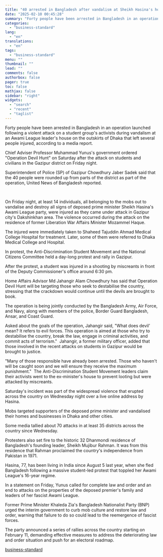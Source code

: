 ```yaml
---
title: "40 arrested in Bangladesh after vandalism at Sheikh Hasina's house"
date: "2025-02-10 00:45:28"
summary: "Forty people have been arrested in Bangladesh in an operation launched following a violent attack on a student group's activists during vandalism at an Awami League leader's house on the outskirts of Dhaka that left several people injured, according to a media report. Chief Adviser Professor Muhammad Yunus's government ordered..."
categories:
  - "business-standard"
lang:
  - "en"
translations:
  - "en"
tags:
  - "business-standard"
menu: ""
thumbnail: ""
lead: ""
comments: false
authorbox: false
pager: true
toc: false
mathjax: false
sidebar: "right"
widgets:
  - "search"
  - "recent"
  - "taglist"
---
```


Forty people have been arrested in Bangladesh in an operation launched following a violent attack on a student group's activists during vandalism at an Awami League leader's house on the outskirts of Dhaka that left several people injured, according to a media report.

Chief Adviser Professor Muhammad Yunus's government ordered "Operation Devil Hunt" on Saturday after the attack on students and civilians in the Gazipur district on Friday night.

Superintendent of Police (SP) of Gazipur Chowdhury Jaber Sadek said that the 40 people were rounded up from parts of the district as part of the operation, United News of Bangladesh reported.

 

On Friday night, at least 14 individuals, all belonging to the mobs out to vandalise and destroy all signs of deposed prime minister Sheikh Hasina's Awami League party, were injured as they came under attack in Gazipur city's Dakshinkhan area. The violence occurred during the attack on the residence of former Liberation War Affairs Minister Mozammel Haque.

The injured were immediately taken to Shaheed Tajuddin Ahmad Medical College Hospital for treatment. Later, some of them were referred to Dhaka Medical College and Hospital.

In protest, the Anti-Discrimination Student Movement and the National Citizens Committee held a day-long protest and rally in Gazipur.

After the protest, a student was injured in a shooting by miscreants in front of the Deputy Commissioner's office around 6:30 pm.

Home Affairs Advisor Md Jahangir Alam Chowdhury has said that Operation Devil Hunt will be targeting those who seek to destabilise the country, stressing that the crackdown would continue until the devils are brought to book.

The operation is being jointly conducted by the Bangladesh Army, Air Force, and Navy, along with members of the police, Border Guard Bangladesh, Ansar, and Coast Guard.

Asked about the goals of the operation, Jahangir said, "What does devil' mean? It refers to evil forces. This operation is aimed at those who try to destabilise the country, break the law, engage in criminal activities, and commit acts of terrorism."  Jahangir, a former military officer, added that those involved in the recent attacks on students in Gazipur would be brought to justice.

"Many of those responsible have already been arrested. Those who haven't will be caught soon and we will ensure they receive the maximum punishment."  The Anti-Discrimination Student Movement leaders claim their activists went to the ex-minister's house to prevent looting but were attacked by miscreants.

Saturday's incident was part of the widespread violence that erupted across the country on Wednesday night over a live online address by Hasina.

Mobs targeted supporters of the deposed prime minister and vandalised their homes and businesses in Dhaka and other cities.

Some media tallied about 70 attacks in at least 35 districts across the country since Wednesday.

Protesters also set fire to the historic 32 Dhanmondi residence of Bangladesh's founding leader, Sheikh Mujibur Rahman. It was from this residence that Rahman proclaimed the country's independence from Pakistan in 1971.

Hasina, 77, has been living in India since August 5 last year, when she fled Bangladesh following a massive student-led protest that toppled her Awami League's 16-year regime.

In a statement on Friday, Yunus called for complete law and order and an end to attacks on the properties of the deposed premier's family and leaders of her fascist Awami League.

Former Prime Minister Khaleda Zia's Bangladesh Nationalist Party (BNP) urged the interim government to curb mob culture and restore law and order, warning that failure to do so could lead to the reemergence of fascist forces.

The party announced a series of rallies across the country starting on February 11, demanding effective measures to address the deteriorating law and order situation and push for an electoral roadmap.

[business-standard](https://www.business-standard.com/world-news/40-arrested-in-bangladesh-after-vandalism-at-sheikh-hasina-s-house-125020900226_1.html)

